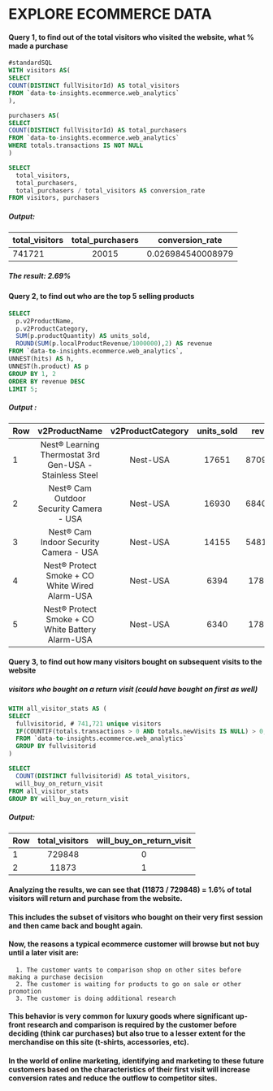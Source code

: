 # EXPLORE ECOMMERCE DATA

#### Query 1, to find out of the total visitors who visited the website, what % made a purchase

```sql
#standardSQL
WITH visitors AS(
SELECT
COUNT(DISTINCT fullVisitorId) AS total_visitors
FROM `data-to-insights.ecommerce.web_analytics`
),

purchasers AS(
SELECT
COUNT(DISTINCT fullVisitorId) AS total_purchasers
FROM `data-to-insights.ecommerce.web_analytics`
WHERE totals.transactions IS NOT NULL
)

SELECT
  total_visitors,
  total_purchasers,
  total_purchasers / total_visitors AS conversion_rate
FROM visitors, purchasers
```

##### Output:
| total_visitors |                        total_purchasers                   |     conversion_rate    | 
| :--------------| :------------------------------------------------------:| :----------------------: |
|     741721     |                             20015                         |	0.026984540008979     |	

##### The result: 2.69%


#### Query 2, to find out who are the top 5 selling products

```sql
SELECT
  p.v2ProductName,
  p.v2ProductCategory,
  SUM(p.productQuantity) AS units_sold,
  ROUND(SUM(p.localProductRevenue/1000000),2) AS revenue
FROM `data-to-insights.ecommerce.web_analytics`,
UNNEST(hits) AS h,
UNNEST(h.product) AS p
GROUP BY 1, 2
ORDER BY revenue DESC
LIMIT 5;
```
##### Output :
| Row  |                        v2ProductName                    |     v2ProductCategory    | units_sold | revenue |
| :----| :------------------------------------------------------:| :----------------------: | :--------: | :-----: |
|  1	 | Nest® Learning Thermostat 3rd Gen-USA - Stainless Steel |	Nest-USA                |	17651	     |870976.95|
|  2	 | Nest® Cam Outdoor Security Camera - USA                 |	Nest-USA	              | 16930	     |684034.55|
|  3	 | Nest® Cam Indoor Security Camera - USA	                 |  Nest-USA	              | 14155	     |548104.47|
|  4	 | Nest® Protect Smoke + CO White Wired Alarm-USA          |	Nest-USA	              | 6394	     |178937.6 |
|  5	 | Nest® Protect Smoke + CO White Battery Alarm-USA	       |  Nest-USA	              | 6340       |178572.4 |

#### Query 3, to find out how many visitors bought on subsequent visits to the website

##### visitors who bought on a return visit (could have bought on first as well)

```SQL
WITH all_visitor_stats AS (
SELECT
  fullvisitorid, # 741,721 unique visitors
  IF(COUNTIF(totals.transactions > 0 AND totals.newVisits IS NULL) > 0, 1, 0) AS will_buy_on_return_visit
  FROM `data-to-insights.ecommerce.web_analytics`
  GROUP BY fullvisitorid
)

SELECT
  COUNT(DISTINCT fullvisitorid) AS total_visitors,
  will_buy_on_return_visit
FROM all_visitor_stats
GROUP BY will_buy_on_return_visit

```

##### Output:
|  Row | total_visitors |  will_buy_on_return_visit | 
| :----| :-------------:| :-----------------------: |
|  1   |     729848     |	            0             |	
|  2   |     11873      |	            1             |	

#### Analyzing the results, we can see that (11873 / 729848) = __1.6%__ of total visitors will return and purchase from the website. 
#### This includes the subset of visitors who bought on their very first session and then came back and bought again.

####  Now, the reasons a typical ecommerce customer will browse but not buy until a later visit are:
      1. The customer wants to comparison shop on other sites before making a purchase decision
      2. The customer is waiting for products to go on sale or other promotion
      3. The customer is doing additional research

#### This behavior is very common for luxury goods where significant up-front research and comparison is required by the customer before deciding (think car purchases) but also true to a lesser extent for the merchandise on this site (t-shirts, accessories, etc).

#### In the world of online marketing, identifying and marketing to these future customers based on the characteristics of their first visit will increase conversion rates and reduce the outflow to competitor sites.
